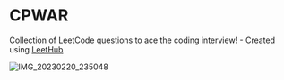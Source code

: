 # CPWAR
Collection of LeetCode questions to ace the coding interview! - Created using [LeetHub](https://github.com/QasimWani/LeetHub)

![IMG_20230220_235048](https://user-images.githubusercontent.com/81713226/220177455-aa852c38-f878-4aab-b192-be02ae6114d3.jpg)
